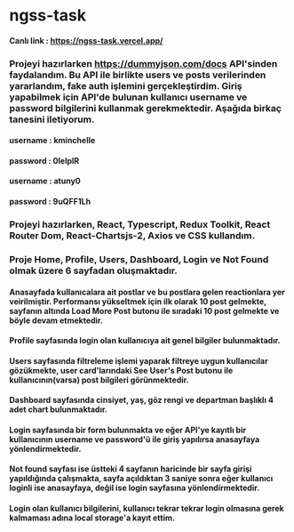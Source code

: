 # ngss-task

#### Canlı link : https://ngss-task.vercel.app/
 
### Projeyi hazırlarken https://dummyjson.com/docs API'sinden faydalandım. Bu API ile birlikte users ve posts verilerinden yararlandım, fake auth işlemini gerçekleştirdim. Giriş yapabilmek için API'de bulunan kullanıcı username ve password bilgilerini kullanmak gerekmektedir. Aşağıda birkaç tanesini iletiyorum.

#### username : kminchelle
#### password : 0lelplR

#### username : atuny0
#### password : 9uQFF1Lh

### Projeyi hazırlarken, React, Typescript, Redux Toolkit, React Router Dom, React-Chartsjs-2, Axios ve CSS kullandım.

### Proje Home, Profile, Users, Dashboard, Login ve Not Found olmak üzere 6 sayfadan oluşmaktadır.

#### Anasayfada kullanıcalara ait postlar ve bu postlara gelen reactionlara yer veirilmiştir. Performansı yükseltmek için ilk olarak 10 post gelmekte, sayfanın altında Load More Post butonu ile sıradaki 10 post gelmekte ve böyle devam etmektedir.
#### Profile sayfasında login olan kullanıcıya ait genel bilgiler bulunmaktadır.
#### Users sayfasında filtreleme işlemi yaparak filtreye uygun kullanıcılar gözükmekte, user card'larındaki See User's Post butonu ile kullanıcının(varsa) post bilgileri görünmektedir.
#### Dashboard sayfasında cinsiyet, yaş, göz rengi ve departman başlıklı 4 adet chart bulunmaktadır.
#### Login sayfasında bir form bulunmakta ve eğer API'ye kayıtlı bir kullanıcının username ve password'ü ile giriş yapılırsa anasayfaya yönlendirmektedir.
#### Not found sayfası ise üstteki 4 sayfanın haricinde bir sayfa girişi yapıldığında çalışmakta, sayfa açıldıktan 3 saniye sonra eğer kullanıcı loginli ise anasayfaya, değil ise login sayfasına yönlendirmektedir.
#### Login olan kullanıcı bilgilerini, kullanıcı tekrar tekrar login olmasına gerek kalmaması adına local storage'a kayıt ettim.
